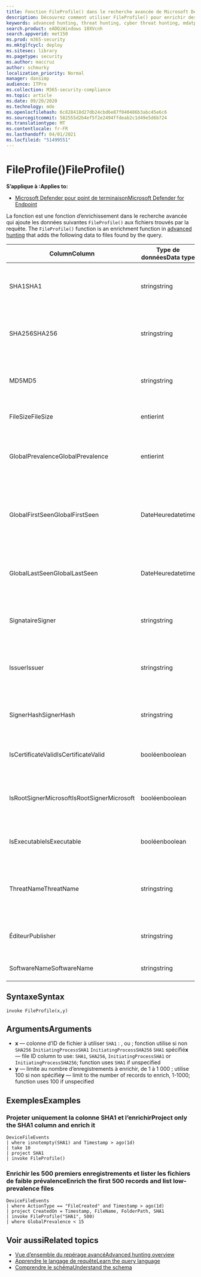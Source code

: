 ```yaml
---
title: Fonction FileProfile() dans le recherche avancée de Microsoft Defender pour point de terminaison
description: Découvrez comment utiliser FileProfile() pour enrichir des informations sur les fichiers dans vos résultats de requête de recherche avancée
keywords: advanced hunting, threat hunting, cyber threat hunting, mdatp, Microsoft Defender ATP, Microsoft Defender for Endpoint, Windows Defender, Windows Defender ATP, Windows Defender Advanced Threat Protection, search, query, telemetry, schema reference, kusto, FileProfile, file profile, function, enrichment
search.product: eADQiWindows 10XVcnh
search.appverid: met150
ms.prod: m365-security
ms.mktglfcycl: deploy
ms.sitesec: library
ms.pagetype: security
ms.author: maccruz
author: schmurky
localization_priority: Normal
manager: dansimp
audience: ITPro
ms.collection: M365-security-compliance
ms.topic: article
ms.date: 09/20/2020
ms.technology: mde
ms.openlocfilehash: 6c828418d27db24cbd6e87f040486b3abc45e6c6
ms.sourcegitcommit: 582555d2b4ef5f2e2494ffdeab2c1d49e5d6b724
ms.translationtype: MT
ms.contentlocale: fr-FR
ms.lasthandoff: 04/01/2021
ms.locfileid: "51499551"
---
```

# <a name="fileprofile"></a><span data-ttu-id="4543c-104">FileProfile()</span><span class="sxs-lookup"><span data-stu-id="4543c-104">FileProfile()</span></span>

<span data-ttu-id="4543c-105">**S’applique à :**</span><span class="sxs-lookup"><span data-stu-id="4543c-105">**Applies to:**</span></span>
- [<span data-ttu-id="4543c-106">Microsoft Defender pour point de terminaison</span><span class="sxs-lookup"><span data-stu-id="4543c-106">Microsoft Defender for Endpoint</span></span>](https://go.microsoft.com/fwlink/?linkid=2154037)

<span data-ttu-id="4543c-107">La fonction est une fonction d’enrichissement dans le recherche avancée qui ajoute les données suivantes `FileProfile()` aux fichiers trouvés par la requête. [](advanced-hunting-overview.md)</span><span class="sxs-lookup"><span data-stu-id="4543c-107">The `FileProfile()` function is an enrichment function in [advanced hunting](advanced-hunting-overview.md) that adds the following data to files found by the query.</span></span>

<span data-ttu-id="4543c-108">Column</span><span class="sxs-lookup"><span data-stu-id="4543c-108">Column</span></span> | <span data-ttu-id="4543c-109">Type de données</span><span class="sxs-lookup"><span data-stu-id="4543c-109">Data type</span></span> | <span data-ttu-id="4543c-110">Description</span><span class="sxs-lookup"><span data-stu-id="4543c-110">Description</span></span>
-|-|-
<span data-ttu-id="4543c-111">SHA1</span><span class="sxs-lookup"><span data-stu-id="4543c-111">SHA1</span></span> | <span data-ttu-id="4543c-112">string</span><span class="sxs-lookup"><span data-stu-id="4543c-112">string</span></span> | <span data-ttu-id="4543c-113">SHA-1 du fichier auquel l’action enregistrée a été appliquée</span><span class="sxs-lookup"><span data-stu-id="4543c-113">SHA-1 of the file that the recorded action was applied to</span></span>
<span data-ttu-id="4543c-114">SHA256</span><span class="sxs-lookup"><span data-stu-id="4543c-114">SHA256</span></span> | <span data-ttu-id="4543c-115">string</span><span class="sxs-lookup"><span data-stu-id="4543c-115">string</span></span> | <span data-ttu-id="4543c-116">SHA-256 du fichier à qui l’action enregistrée a été appliquée</span><span class="sxs-lookup"><span data-stu-id="4543c-116">SHA-256 of the file that the recorded action was applied to</span></span>
<span data-ttu-id="4543c-117">MD5</span><span class="sxs-lookup"><span data-stu-id="4543c-117">MD5</span></span> | <span data-ttu-id="4543c-118">string</span><span class="sxs-lookup"><span data-stu-id="4543c-118">string</span></span> | <span data-ttu-id="4543c-119">Hachage MD5 du fichier à l’application de l’action enregistrée</span><span class="sxs-lookup"><span data-stu-id="4543c-119">MD5 hash of the file that the recorded action was applied to</span></span>
<span data-ttu-id="4543c-120">FileSize</span><span class="sxs-lookup"><span data-stu-id="4543c-120">FileSize</span></span> | <span data-ttu-id="4543c-121">entier</span><span class="sxs-lookup"><span data-stu-id="4543c-121">int</span></span> | <span data-ttu-id="4543c-122">Taille du fichier en octets</span><span class="sxs-lookup"><span data-stu-id="4543c-122">Size of the file in bytes</span></span>
<span data-ttu-id="4543c-123">GlobalPrevalence</span><span class="sxs-lookup"><span data-stu-id="4543c-123">GlobalPrevalence</span></span> | <span data-ttu-id="4543c-124">entier</span><span class="sxs-lookup"><span data-stu-id="4543c-124">int</span></span> | <span data-ttu-id="4543c-125">Nombre d’instances de l’entité observées globalement par Microsoft</span><span class="sxs-lookup"><span data-stu-id="4543c-125">Number of instances of the entity observed by Microsoft globally</span></span>
<span data-ttu-id="4543c-126">GlobalFirstSeen</span><span class="sxs-lookup"><span data-stu-id="4543c-126">GlobalFirstSeen</span></span> | <span data-ttu-id="4543c-127">DateHeure</span><span class="sxs-lookup"><span data-stu-id="4543c-127">datetime</span></span> | <span data-ttu-id="4543c-128">Date et heure à laquelle l’entité a été observée pour la première fois par Microsoft globalement</span><span class="sxs-lookup"><span data-stu-id="4543c-128">Date and time when the entity was first observed by Microsoft globally</span></span>
<span data-ttu-id="4543c-129">GlobalLastSeen</span><span class="sxs-lookup"><span data-stu-id="4543c-129">GlobalLastSeen</span></span> | <span data-ttu-id="4543c-130">DateHeure</span><span class="sxs-lookup"><span data-stu-id="4543c-130">datetime</span></span> | <span data-ttu-id="4543c-131">Date et heure de la dernière observation de l’entité par Microsoft au niveau global</span><span class="sxs-lookup"><span data-stu-id="4543c-131">Date and time when the entity was last observed by Microsoft globally</span></span>
<span data-ttu-id="4543c-132">Signataire</span><span class="sxs-lookup"><span data-stu-id="4543c-132">Signer</span></span> | <span data-ttu-id="4543c-133">string</span><span class="sxs-lookup"><span data-stu-id="4543c-133">string</span></span> | <span data-ttu-id="4543c-134">Informations sur le signataire du fichier</span><span class="sxs-lookup"><span data-stu-id="4543c-134">Information about the signer of the file</span></span>
<span data-ttu-id="4543c-135">Issuer</span><span class="sxs-lookup"><span data-stu-id="4543c-135">Issuer</span></span> | <span data-ttu-id="4543c-136">string</span><span class="sxs-lookup"><span data-stu-id="4543c-136">string</span></span> | <span data-ttu-id="4543c-137">Informations sur l’autorité de certification émettrice</span><span class="sxs-lookup"><span data-stu-id="4543c-137">Information about the issuing certificate authority (CA)</span></span>
<span data-ttu-id="4543c-138">SignerHash</span><span class="sxs-lookup"><span data-stu-id="4543c-138">SignerHash</span></span> | <span data-ttu-id="4543c-139">string</span><span class="sxs-lookup"><span data-stu-id="4543c-139">string</span></span> | <span data-ttu-id="4543c-140">Valeur de hachage unique identifiant le signataire</span><span class="sxs-lookup"><span data-stu-id="4543c-140">Unique hash value identifying the signer</span></span>
<span data-ttu-id="4543c-141">IsCertificateValid</span><span class="sxs-lookup"><span data-stu-id="4543c-141">IsCertificateValid</span></span> | <span data-ttu-id="4543c-142">booléen</span><span class="sxs-lookup"><span data-stu-id="4543c-142">boolean</span></span> | <span data-ttu-id="4543c-143">Si le certificat utilisé pour signer le fichier est valide</span><span class="sxs-lookup"><span data-stu-id="4543c-143">Whether the certificate used to sign the file is valid</span></span>
<span data-ttu-id="4543c-144">IsRootSignerMicrosoft</span><span class="sxs-lookup"><span data-stu-id="4543c-144">IsRootSignerMicrosoft</span></span> | <span data-ttu-id="4543c-145">booléen</span><span class="sxs-lookup"><span data-stu-id="4543c-145">boolean</span></span> | <span data-ttu-id="4543c-146">Indique si le signataire du certificat racine est Microsoft</span><span class="sxs-lookup"><span data-stu-id="4543c-146">Indicates whether the signer of the root certificate is Microsoft</span></span>
<span data-ttu-id="4543c-147">IsExecutable</span><span class="sxs-lookup"><span data-stu-id="4543c-147">IsExecutable</span></span> | <span data-ttu-id="4543c-148">booléen</span><span class="sxs-lookup"><span data-stu-id="4543c-148">boolean</span></span> | <span data-ttu-id="4543c-149">Si le fichier est un fichier PE (Portable Executable)</span><span class="sxs-lookup"><span data-stu-id="4543c-149">Whether the file is a Portable Executable (PE) file</span></span>
<span data-ttu-id="4543c-150">ThreatName</span><span class="sxs-lookup"><span data-stu-id="4543c-150">ThreatName</span></span> | <span data-ttu-id="4543c-151">string</span><span class="sxs-lookup"><span data-stu-id="4543c-151">string</span></span> | <span data-ttu-id="4543c-152">Nom de détection des programmes malveillants ou autres menaces détectés</span><span class="sxs-lookup"><span data-stu-id="4543c-152">Detection name for any malware or other threats found</span></span>
<span data-ttu-id="4543c-153">Éditeur</span><span class="sxs-lookup"><span data-stu-id="4543c-153">Publisher</span></span> | <span data-ttu-id="4543c-154">string</span><span class="sxs-lookup"><span data-stu-id="4543c-154">string</span></span> | <span data-ttu-id="4543c-155">Nom de l’organisation qui a publié le fichier</span><span class="sxs-lookup"><span data-stu-id="4543c-155">Name of the organization that published the file</span></span>
<span data-ttu-id="4543c-156">SoftwareName</span><span class="sxs-lookup"><span data-stu-id="4543c-156">SoftwareName</span></span> | <span data-ttu-id="4543c-157">string</span><span class="sxs-lookup"><span data-stu-id="4543c-157">string</span></span> | <span data-ttu-id="4543c-158">Nom du produit logiciel</span><span class="sxs-lookup"><span data-stu-id="4543c-158">Name of the software product</span></span>

## <a name="syntax"></a><span data-ttu-id="4543c-159">Syntaxe</span><span class="sxs-lookup"><span data-stu-id="4543c-159">Syntax</span></span>

```kusto
invoke FileProfile(x,y)
```

## <a name="arguments"></a><span data-ttu-id="4543c-160">Arguments</span><span class="sxs-lookup"><span data-stu-id="4543c-160">Arguments</span></span>

- <span data-ttu-id="4543c-161">**x** — colonne d’ID de fichier à utiliser `SHA1` : , ou ; fonction utilise si non `SHA256` `InitiatingProcessSHA1` `InitiatingProcessSHA256` `SHA1` spécifié</span><span class="sxs-lookup"><span data-stu-id="4543c-161">**x** — file ID column to use: `SHA1`, `SHA256`, `InitiatingProcessSHA1` or `InitiatingProcessSHA256`; function uses `SHA1` if unspecified</span></span>
- <span data-ttu-id="4543c-162">**y** — limite au nombre d’enregistrements à enrichir, de 1 à 1 000 ; utilise 100 si non spécifié</span><span class="sxs-lookup"><span data-stu-id="4543c-162">**y** — limit to the number of records to enrich, 1-1000; function uses 100 if unspecified</span></span>

## <a name="examples"></a><span data-ttu-id="4543c-163">Exemples</span><span class="sxs-lookup"><span data-stu-id="4543c-163">Examples</span></span>

### <a name="project-only-the-sha1-column-and-enrich-it"></a><span data-ttu-id="4543c-164">Projeter uniquement la colonne SHA1 et l’enrichir</span><span class="sxs-lookup"><span data-stu-id="4543c-164">Project only the SHA1 column and enrich it</span></span>

```kusto
DeviceFileEvents
| where isnotempty(SHA1) and Timestamp > ago(1d)
| take 10
| project SHA1
| invoke FileProfile()
```

### <a name="enrich-the-first-500-records-and-list-low-prevalence-files"></a><span data-ttu-id="4543c-165">Enrichir les 500 premiers enregistrements et lister les fichiers de faible prévalence</span><span class="sxs-lookup"><span data-stu-id="4543c-165">Enrich the first 500 records and list low-prevalence files</span></span>

```kusto
DeviceFileEvents
| where ActionType == "FileCreated" and Timestamp > ago(1d)
| project CreatedOn = Timestamp, FileName, FolderPath, SHA1
| invoke FileProfile("SHA1", 500) 
| where GlobalPrevalence < 15
```

## <a name="related-topics"></a><span data-ttu-id="4543c-166">Voir aussi</span><span class="sxs-lookup"><span data-stu-id="4543c-166">Related topics</span></span>

- [<span data-ttu-id="4543c-167">Vue d’ensemble du repérage avancé</span><span class="sxs-lookup"><span data-stu-id="4543c-167">Advanced hunting overview</span></span>](advanced-hunting-overview.md)
- [<span data-ttu-id="4543c-168">Apprendre le langage de requête</span><span class="sxs-lookup"><span data-stu-id="4543c-168">Learn the query language</span></span>](advanced-hunting-query-language.md)
- [<span data-ttu-id="4543c-169">Comprendre le schéma</span><span class="sxs-lookup"><span data-stu-id="4543c-169">Understand the schema</span></span>](advanced-hunting-schema-reference.md)
